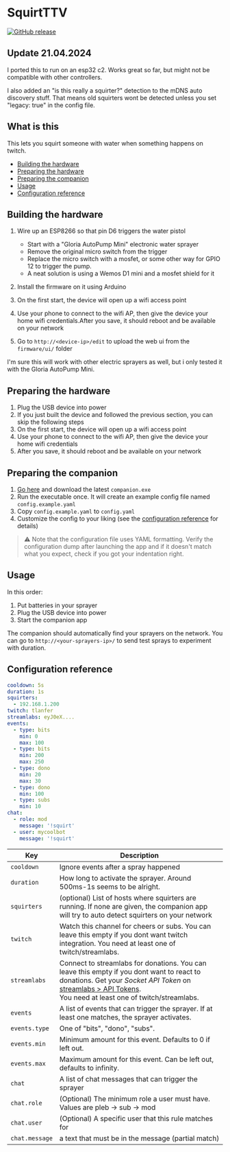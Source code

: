 # SquirtTTV

[![GitHub release](https://img.shields.io/github/release/tlanfer/squirtttv?include_prereleases=&sort=semver&color=blue)](https://github.com/tlanfer/squirtttv/releases)

## Update 21.04.2024

I ported this to run on an esp32 c2. Works great so far, but might not be compatible with other controllers.

I also added an "is this really a squirter?" detection to the mDNS auto discovery stuff.
That means old squirters wont be detected unless you set "legacy: true" in the config file.

## What is this

This lets you squirt someone with water when something happens on twitch.

* [Building the hardware](#building-the-hardware)
* [Preparing the hardware](#preparing-the-hardware)
* [Preparing the companion](#preparing-the-companion)
* [Usage](#usage)
* [Configuration reference](#configuration-reference)

## Building the hardware

1. Wire up an ESP8266 so that pin D6 triggers the water pistol

   * Start with a "Gloria AutoPump Mini" electronic water sprayer
   * Remove the original micro switch from the trigger
   * Replace the micro switch with a mosfet, or some other way for GPIO 12 to trigger the pump.
   * A neat solution is using a Wemos D1 mini and a mosfet shield for it

2. Install the firmware on it using Arduino
3. On the first start, the device will open up a wifi access point
4. Use your phone to connect to the wifi AP, then give the device your home wifi credentials.After you save, it should reboot and be available on your network
5. Go to `http://<device-ip>/edit` to upload the web ui from the `firmware/ui/` folder

I'm sure this will work with other electric sprayers as well, but i only tested it with the Gloria AutoPump Mini.

## Preparing the hardware

1. Plug the USB device into power
2. If you just built the device and followed the previous section, you can skip the following steps
3. On the first start, the device will open up a wifi access point
5. Use your phone to connect to the wifi AP, then give the device your home wifi credentials
6. After you save, it should reboot and be available on your network 

## Preparing the companion

1. [Go here](/releases/tag/latest) and download the latest `companion.exe`
2. Run the executable once. It will create an example config file named `config.example.yaml`
3. Copy `config.example.yaml` to `config.yaml`
4. Customize the config to your liking (see the [configuration reference](#configuration-reference) for details)

> ⚠ Note that the configuration file uses YAML formatting.
>   Verify the configuration dump after launching the app and if it doesn't match what you expect, check if you 
>   got your indentation right.

## Usage

In this order:
1. Put batteries in your sprayer
2. Plug the USB device into power
3. Start the companion app

The companion should automatically find your sprayers on the network.
You can go to `http://<your-sprayers-ip>/` to send test sprays to experiment with duration.

## Configuration reference

```yaml
cooldown: 5s
duration: 1s
squirters:
  - 192.168.1.200
twitch: tlanfer
streamlabs: eyJ0eX....
events:
  - type: bits
    min: 0
    max: 100
  - type: bits
    min: 200
    max: 250
  - type: dono
    min: 20
    max: 30
  - type: dono
    min: 100
  - type: subs
    min: 10
chat:
  - role: mod
    message: '!squirt'
  - user: mycoolbot
    message: '!squirt'
```

| Key            | Description                                                                                                                                                                                                                                                                |
|----------------|----------------------------------------------------------------------------------------------------------------------------------------------------------------------------------------------------------------------------------------------------------------------------|
| `cooldown`     | Ignore events after a spray happened                                                                                                                                                                                                                                       |
| `duration`     | How long to activate the sprayer. Around 500ms-1s seems to be alright.                                                                                                                                                                                                     |
| `squirters`    | (optional) List of hosts where squirters are running. If none are given, the companion app will try to auto detect squirters on your network                                                                                                                               | 
| `twitch`       | Watch this channel for cheers or subs. You can leave this empty if you dont want twitch integration. You need at least one of twitch/streamlabs.                                                                                                                           |
| `streamlabs`   | Connect to streamlabs for donations. You can leave this empty if you dont want to react to donations. Get your *Socket API Token* on [streamlabs > API Tokens](https://streamlabs.com/dashboard#/settings/api-settings). <br/> You need at least one of twitch/streamlabs. |
| `events`       | A list of events that can trigger the sprayer. If at least one matches, the sprayer activates.                                                                                                                                                                             |
| `events.type`  | One of "bits", "dono", "subs".                                                                                                                                                                                                                                             |
| `events.min`   | Minimum amount for this event. Defaults to 0 if left out.                                                                                                                                                                                                                  |
| `events.max`   | Maximum amount for this event. Can be left out, defaults to infinity.                                                                                                                                                                                                      |
| `chat`         | A list of chat messages that can trigger the sprayer                                                                                                                                                                                                                       |
| `chat.role`    | (Optional) The minimum role a user must have. Values are pleb -> sub -> mod                                                                                                                                                                                                |
| `chat.user`    | (Optional) A specific user that this rule matches for                                                                                                                                                                                                                      |
| `chat.message` | a text that must be in the message (partial match)                                                                                                                                                                                                                         |

